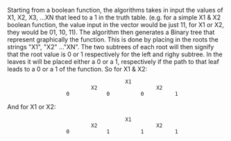 Starting from a boolean function, the algorithms takes in input the values of X1, X2, X3, ...XN that leed to a 1 in the truth table.
(e.g. for a simple X1 & X2 boolean function, the value input in the vector would be just 11, for X1 or X2, they would be 01, 10, 11).
The algorithm then generates a Binary tree that represent graphically the function. This is done by placing in the roots the strings "X1", "X2" ..."XN".
The two subtrees of each root will then signify that the root value is 0 or 1 respectively for the left and righy subtree.
In the leaves it will be placed either a 0 or a 1, respectively if the path to that leaf leads to a 0 or a 1 of the function.
So for X1 & X2:


                                          X1
                               X2                   X2
                       0            0          0          1
                      
                  
And for X1 or X2:


                                          X1
                               X2                   X2
                       0            1          1          1
                      

                       

                             
